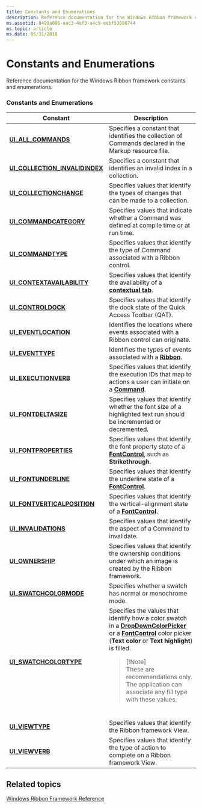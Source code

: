 ```yaml
---
title: Constants and Enumerations
description: Reference documentation for the Windows Ribbon framework constants and enumerations.
ms.assetid: 8499a096-aac3-4af3-a4c9-eebf53698744
ms.topic: article
ms.date: 05/31/2018
---
```


# Constants and Enumerations

Reference documentation for the Windows Ribbon framework constants and enumerations.

### Constants and Enumerations




| Constant | Description | 
|----------|-------------|
| <a href="/windows/desktop/windowsribbon/windowsribbon-ui-all-commands"><strong>UI_ALL_COMMANDS</strong></a><br /> | Specifies a constant that identifies the collection of Commands declared in the Markup resource file.<br /> | 
| <a href="/windows/desktop/windowsribbon/windowsribbon-ui-collection-invalidindex"><strong>UI_COLLECTION_INVALIDINDEX</strong></a><br /> | Specifies a constant that identifies an invalid index in a collection.<br /> | 
| <a href="/windows/desktop/api/uiribbon/ne-uiribbon-ui_collectionchange"><strong>UI_COLLECTIONCHANGE</strong></a><br /> | Specifies values that identify the types of changes that can be made to a collection.<br /> | 
| <a href="/previous-versions/windows/desktop/legacy/hh448736(v=vs.85)"><strong>UI_COMMANDCATEGORY</strong></a><br /> | Specifies values that indicate whether a Command was defined at compile time or at run time.<br /> | 
| <a href="/windows/desktop/api/uiribbon/ne-uiribbon-ui_commandtype"><strong>UI_COMMANDTYPE</strong></a><br /> | Specifies values that identify the type of Command associated with a Ribbon control.<br /> | 
| <a href="/windows/desktop/api/uiribbon/ne-uiribbon-ui_contextavailability"><strong>UI_CONTEXTAVAILABILITY</strong></a><br /> | Specifies values that identify the availability of a <a href="windowsribbon-element-ribbon-contextualtabs.md"><strong>contextual tab</strong></a>.<br /> | 
| <a href="/windows/desktop/api/uiribbon/ne-uiribbon-ui_controldock"><strong>UI_CONTROLDOCK</strong></a><br /> | Specifies values that identify the dock state of the Quick Access Toolbar (QAT). <br /> | 
| <a href="/windows/desktop/api/Uiribbon/ne-uiribbon-ui_eventlocation"><strong>UI_EVENTLOCATION</strong></a><br /> | Identifies the locations where events associated with a Ribbon control can originate.<br /> | 
| <a href="/windows/desktop/api/Uiribbon/ne-uiribbon-ui_eventtype"><strong>UI_EVENTTYPE</strong></a><br /> | Identifies the types of events associated with a <a href="windowsribbon-element-ribbon.md"><strong>Ribbon</strong></a>.<br /> | 
| <a href="/windows/desktop/api/uiribbon/ne-uiribbon-ui_executionverb"><strong>UI_EXECUTIONVERB</strong></a><br /> | Specifies values that identify the execution IDs that map to actions a user can initiate on a <a href="windowsribbon-element-command.md"><strong>Command</strong></a>. <br /> | 
| <a href="/windows/desktop/api/uiribbon/ne-uiribbon-ui_fontdeltasize"><strong>UI_FONTDELTASIZE</strong></a><br /> | Specifies values that identify whether the font size of a highlighted text run should be incremented or decremented.<br /> | 
| <a href="/windows/desktop/api/uiribbon/ne-uiribbon-ui_fontproperties"><strong>UI_FONTPROPERTIES</strong></a><br /> | Specifies values that identify the font property state of a <a href="windowsribbon-element-fontcontrol.md"><strong>FontControl</strong></a>, such as <strong>Strikethrough</strong>.<br /> | 
| <a href="/windows/desktop/api/uiribbon/ne-uiribbon-ui_fontunderline"><strong>UI_FONTUNDERLINE</strong></a><br /> | Specifies values that identify the underline state of a <a href="windowsribbon-element-fontcontrol.md"><strong>FontControl</strong></a>.<br /> | 
| <a href="/windows/desktop/api/uiribbon/ne-uiribbon-ui_fontverticalposition"><strong>UI_FONTVERTICALPOSITION</strong></a><br /> | Specifies values that identify the vertical-alignment state of a <a href="windowsribbon-element-fontcontrol.md"><strong>FontControl</strong></a>.<br /> | 
| <a href="/windows/desktop/api/uiribbon/ne-uiribbon-ui_invalidations"><strong>UI_INVALIDATIONS</strong></a><br /> | Specifies values that identify the aspect of a Command to invalidate.<br /> | 
| <a href="/windows/desktop/api/uiribbon/ne-uiribbon-ui_ownership"><strong>UI_OWNERSHIP</strong></a><br /> | Specifies values that identify the ownership conditions under which an image is created by the Ribbon framework.<br /> | 
| <a href="/windows/desktop/api/Uiribbon/ne-uiribbon-ui_swatchcolormode"><strong>UI_SWATCHCOLORMODE</strong></a><br /> | Specifies whether a swatch has normal or monochrome mode.<br /> | 
| <a href="/windows/desktop/api/uiribbon/ne-uiribbon-ui_swatchcolortype"><strong>UI_SWATCHCOLORTYPE</strong></a><br /> | Specifies the values that identify how a color swatch in a <a href="windowsribbon-element-dropdowncolorpicker.md"><strong>DropDownColorPicker</strong></a> or a <a href="windowsribbon-element-fontcontrol.md"><strong>FontControl</strong></a> color picker (<strong>Text color</strong> or <strong>Text highlight</strong>) is filled.<br /><blockquote>[!Note]<br />These are recommendations only. The application can associate any fill type with these values.</blockquote><br /> | 
| <a href="/windows/desktop/api/uiribbon/ne-uiribbon-ui_viewtype"><strong>UI_VIEWTYPE</strong></a><br /> | Specifies values that identify the Ribbon framework View.<br /> | 
| <a href="/windows/desktop/api/uiribbon/ne-uiribbon-ui_viewverb"><strong>UI_VIEWVERB</strong></a><br /> | Specifies values that identify the type of action to complete on a Ribbon framework View.<br /> | 




 

## Related topics

<dl> <dt>

[Windows Ribbon Framework Reference](windowsribbon-reference-entry.md)
</dt> </dl>

 

